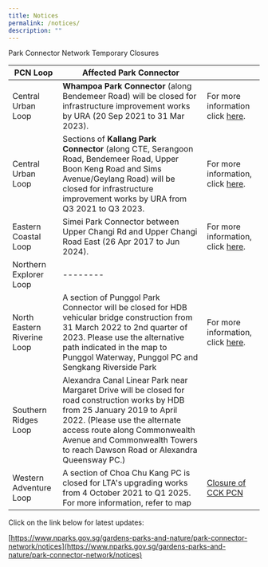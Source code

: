 ```yaml
---
title: Notices
permalink: /notices/
description: ""
---
```

Park Connector Network Temporary Closures


| PCN Loop | Affected Park Connector | |
| -------- | -------- | -------- |
| Central Urban Loop | **Whampoa Park Connector** (along Bendemeer Road) will be closed for infrastructure improvement works by URA (20 Sep 2021 to 31 Mar 2023). | For more information click [here](https://www.nparks.gov.sg/-/media/nparks-real-content/gardens-parks-and-nature/park-connector-network/whampoa-pc/bishan-to-city-temporary-closure-of-whampoa-pc-notice-until-31-march-2023.ashx). |
| Central Urban Loop  | Sections of **Kallang Park Connector** (along CTE, Serangoon Road, Bendemeer Road, Upper Boon Keng Road and Sims Avenue/Geylang Road) will be closed for infrastructure improvement works by URA from Q3 2021 to Q3 2023.  | For more information, click [here](https://www.nparks.gov.sg/-/media/temporary-closure-of-kallang-pc-notice-until-19-apr-2023-(final).ashx). ||  |
| Eastern Coastal Loop |Simei Park Connector between Upper Changi Rd and Upper Changi Road East (26 Apr 2017 to Jun 2024).   | For more information, click [here](https://www.nparks.gov.sg/-/media/nparks-real-content/gardens-parks-and-nature/park-connector-network/simei-pc/26-april-simei-pc-closure.pdf). || |  |
| Northern Explorer Loop | -------- |  |
| North Eastern Riverine Loop | A section of Punggol Park Connector will be closed for HDB vehicular bridge construction from 31 March 2022 to 2nd quarter of 2023. Please use the alternative path indicated in the map to Punggol Waterway, Punggol PC and Sengkang Riverside Park |For more information, click [here](https://www.nparks.gov.sg/-/media/notices/partial-closure-of-punggol-pc.ashx). |
| Southern Ridges Loop |Alexandra Canal Linear Park near Margaret Drive will be closed for road construction works by HDB from 25 January 2019 to April 2022. (Please use the alternate access route along Commonwealth Avenue and Commonwealth Towers to reach Dawson Road or Alexandra Queensway PC.) |  |  |
| Western Adventure Loop |  A section of Choa Chu Kang PC is closed for LTA's upgrading works from 4 October 2021 to Q1 2025. For more information, refer to map| [Closure of CCK PCN](/files/Closure%20of%20CCK%20PCN_Ave%203%20Notice%20until%20Q1%202025.pdf) |


Click on the link below for latest updates:

[https://www.nparks.gov.sg/gardens-parks-and-nature/park-connector-network/notices](https://www.nparks.gov.sg/gardens-parks-and-nature/park-connector-network/notices)